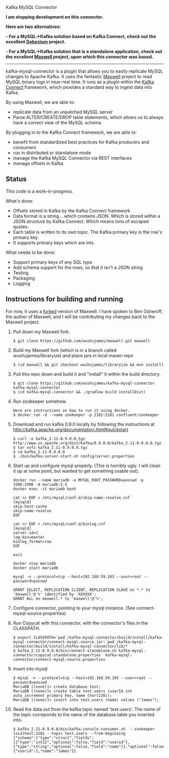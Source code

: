 Kafka MySQL Connector

**I am stopping development on this connector.**

**Here are two alternatives:**

**- For a MySQL->Kafka solution based on Kafka Connect, check out the excellent [Debezium](http://debezium.io) project.**

**- For a MySQL->Kafka solution that is a standalone application, check out the excellent [Maxwell](http://maxwells-daemon.io) project, upon which this connector was based.**

---

kafka-mysql-connector is a plugin that allows you to easily replicate MySQL changes to Apache Kafka. It uses the fantastic [Maxwell](https://github.com/zendesk/maxwell) project to read MySQL binary logs in near-real time. It runs as a plugin within the [Kafka Connect](http://kafka.apache.org/090/documentation.html#connect) framework, which provides a standard way to ingest data into Kafka.

By using Maxwell, we are able to:
- replicate data from an unpatched MySQL server
- Parse ALTER/CREATE/DROP table statements, which allows us to always have a correct view of the MySQL schema

By plugging in to the Kafka Connect framework, we are able to:
- benefit from standardized best practices for Kafka producers and consumers
- run in distributed or standalone mode
- manage the Kafka MySQL Connector via REST interfaces
- manage offsets in Kafka

Status
------
This code is a work-in-progress.

What's done:
* Offsets stored in Kafka by the Kafka Connect framework
* Data format is a string... which contains JSON. Which is stored within a JSON structure by Kafka Connect. Which means tons of escaped quotes.
* Each table is written to its own topic. The Kafka primary key is the row's primary key.
* It supports primary keys which are ints.

What needs to be done:
* Support primary keys of any SQL type
* Add schema support for the rows, so that it isn't a JSON string
* Testing.
* Packaging
* Logging

Instructions for building and running
-------------------------------------
For now, it uses a [forked](https://github.com/wushujames/maxwell/tree/wushujames/libraryize) version of Maxwell. I have spoken to Ben Osheroff, the author of Maxwell, and I will be contributing my changes back to the Maxwell project.

1.  Pull down my Maxwell fork.
    ```
    $ git clone https://github.com/wushujames/maxwell.git maxwell
    ```

2.  Build my Maxwell fork (which is in a branch called wushujames/libraryize) and place jars in local maven repo
    ```
    $ (cd maxwell && git checkout wushujames/libraryize && mvn install)
    ```

3.  Pull this repo down and build it and "install" it within the build directory.
    ```
    $ git clone https://github.com/wushujames/kafka-mysql-connector kafka-mysql-connector
    $ (cd kafka-mysql-connector && ./gradlew build installDist)
    ```

4.  Run zookeeper somehow.
    ```
    Here are instructions on how to run it using docker.
    $ docker run -d --name zookeeper -p 2181:2181 confluent/zookeeper
    ```
    
5.  Download and run kafka 0.9.0 locally by following the instructions at http://kafka.apache.org/documentation.html#quickstart
    ```
    $ curl -o kafka_2.11-0.9.0.0.tgz http://www.us.apache.org/dist/kafka/0.9.0.0/kafka_2.11-0.9.0.0.tgz
    $ tar xvfz kafka_2.11-0.9.0.0.tgz
    $ cd kafka_2.11-0.9.0.0
    $ ./bin/kafka-server-start.sh config/server.properties
    ```

6.  Start up and configure mysql properly. (This is horribly ugly. I will clean it up at some point, but wanted to get something usable out).
    ```
    docker run --name mariadb -e MYSQL_ROOT_PASSWORD=passwd -p 3306:3306 -d mariadb:5.5
    docker exec -it mariadb bash

    cat << EOF > /etc/mysql/conf.d/skip-name-resolve.cnf
    [mysqld]
    skip-host-cache
    skip-name-resolve
    EOF

    cat << EOF > /etc/mysql/conf.d/binlog.cnf
    [mysqld]
    server-id=1
    log-bin=master
    binlog_format=row
    EOF

    exit

    docker stop mariadb
    docker start mariadb

    mysql -v --protocol=tcp --host=192.168.59.103 --user=root --password=passwd

    GRANT SELECT, REPLICATION CLIENT, REPLICATION SLAVE on *.* to 'maxwell'@'%' identified by 'XXXXXX';
    GRANT ALL on maxwell.* to 'maxwell'@'%';
    ```

7.  Configure connector, pointing to your mysql instance. (See connect-mysql-source.properties)

8.  Run Copycat with this connector, with the connector's files in the CLASSPATH.
    ```
    $ export CLASSPATH=`pwd`/kafka-mysql-connector/build/install/kafka-mysql-connector/connect-mysql-source.jar:`pwd`/kafka-mysql-connector/build/install/kafka-mysql-connector/lib/*
    $ kafka_2.11-0.9.0.0/bin/connect-standalone.sh kafka-mysql-connector/copycat-standalone.properties  kafka-mysql-connector/connect-mysql-source.properties
    ```

9.  Insert into mysql
    ```
    $ mysql -v --protocol=tcp --host=192.168.59.103 --user=root --password=passwd
    MariaDB [(none)]> create database test;
    MariaDB [(none)]> create table test.users (userId int auto_increment primary key, name char(128));
    MariaDB [(none)]> insert into test.users (name) values ("James");
    ```


10. Read the data out from the kafka topic named 'test.users'. The name of the topic correponds to the name of the database.table you inserted into.
    ```
    $ kafka_2.11-0.9.0.0/bin/kafka-console-consumer.sh  --zookeeper localhost:2181 --topic test.users --from-beginning
    {"schema":{"type":"struct","fields":[{"type":"int32","optional":false,"field":"userid"},{"type":"string","optional":false,"field":"name"}],"optional":false,"name":"test.users"},"payload":{"userid":1,"name":"James"}}
    ```
